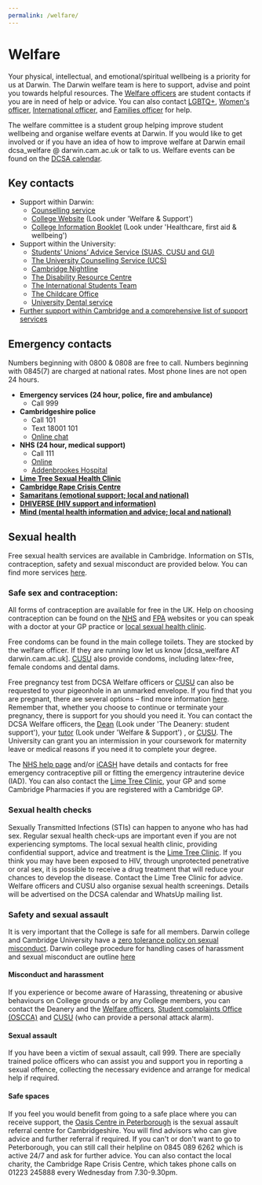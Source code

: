 ```yaml
---
permalink: /welfare/
---
```


# Welfare

Your physical, intellectual, and emotional/spiritual wellbeing is a priority for us at Darwin. The Darwin welfare team is here to support, advise and point you towards helpful resources.
The <a href="{{site.baseurl | absolute_url}}/meet-the-dcsa">Welfare officers</a> are student contacts if you are in need
of help or advice. You can also contact <a href="{{site.baseurl | absolute_url}}/meet-the-dcsa">LGBTQ+</a>, <a href="{{site.baseurl | absolute_url}}/meet-the-dcsa">Women's officer</a>, <a href="{{site.baseurl | absolute_url}}/meet-the-dcsa">International officer</a>, and <a href="{{site.baseurl | absolute_url}}/meet-the-dcsa">Families officer</a> for help.

The welfare committee is a student group helping improve student wellbeing and organise welfare events at Darwin. If you would like to get involved or if you have an idea of how to improve welfare at Darwin email dcsa_welfare @ darwin.cam.ac.uk or talk to us. Welfare events can be found on the <a href="{{site.baseurl | absolute_url}}/events">DCSA calendar</a>.


## Key contacts

- Support within Darwin:
  - [Counselling service](https://www.darwin.cam.ac.uk/info-book/darwin-college-based-counselling-service)
  - [College Website](https://www.darwin.cam.ac.uk/current-members#) (Look under 'Welfare & Support')
  - [College Information Booklet](https://www.darwin.cam.ac.uk/info-book) (Look under 'Healthcare, first aid & wellbeing')
- Support within the University:
  - [Students’ Unions’ Advice Service (SUAS, CUSU and GU)](https://www.studentadvice.cam.ac.uk/)
  - [The University Counselling Service (UCS)](https://www.counselling.cam.ac.uk/)
  - [Cambridge Nightline](https://cambridge.nightline.ac.uk/)
  - [The Disability Resource Centre](https://drcbeds.org.uk/?gclid=EAIaIQobChMIp6nYgpve5wIVSrDtCh1sVQG-EAAYASAAEgK5aPD_BwE)
  - [The International Students Team](https://www.iso.admin.cam.ac.uk/)
  - [The Childcare Office](https://www.childcare.admin.cam.ac.uk/)
  - [University Dental service](https://www.studentwellbeing.admin.cam.ac.uk/access-nhs-and-healthcare/dental-health)
- [Further support within Cambridge and a comprehensive list of support services](https://www.studentwellbeing.admin.cam.ac.uk/where-go-accessing-support)

## Emergency contacts

Numbers beginning with 0800 & 0808 are free to call. Numbers beginning with 0845(7) are charged at national rates. Most phone lines are not open 24 hours.

- **Emergency services (24 hour, police, fire and  ambulance)**
  - Call 999
- **Cambridgeshire police**
  - Call 101
  - Text 18001 101
  - [Online chat](https://www.cambs.police.uk/information-and-services/Contact/Contact)
- **NHS (24 hour, medical support)**
  - Call 111
  - [Online](https://www.nhs.uk)
  - [Addenbrookes Hospital](https://www.cuh.nhs.uk/contact-us)
- [**Lime Tree Sexual Health Clinic**](https://www.icash.nhs.uk/where-to-go/icash-cambridgeshire/lime-tree-clinic-cambridge)
- [**Cambridge Rape Crisis Centre**](http://cambridgerapecrisis.org.uk)
- [**Samaritans (emotional support; local and national)**](https://www.samaritans.org)
- [**DHIVERSE (HIV support and information)**](https://www.dhiverse.org.uk/)
- [**Mind (mental health information and advice; local and national)**](https://www.mind.org.uk/donate?gclid=EAIaIQobChMI-KGexJve5wIVE0TTCh1S_QRAEAAYASAAEgIHzPD_BwE)

## Sexual health

Free sexual health services are available in Cambridge. Information on STIs, contraception, safety and sexual misconduct are provided below. You can find more services [here](https://www.studentadvice.cam.ac.uk/welfare/sexualhealth/).

### Safe sex and contraception:

All forms of contraception are available for free in the UK. Help on choosing contraception can be found on the [NHS](https://www.nhs.uk/common-health-questions/sexual-health/) and [FPA](https://www.fpa.org.uk/) websites or you can speak with a doctor at your GP practice or [local sexual health clinic](https://www.icash.nhs.uk/where-to-go/icash-cambridgeshire/lime-tree-clinic-cambridge).

Free condoms  can be found in the main college toilets. They are stocked by the welfare officer. If they are running low let us know [dcsa_welfare AT darwin.cam.ac.uk]. [CUSU](https://www.cusu.co.uk/) also provide condoms, including latex-free, female condoms and dental dams.

Free pregnancy test from DCSA Welfare officers or [CUSU](https://www.cusu.co.uk/) can also be requested to your pigeonhole in an unmarked envelope. If you find that you are pregnant, there are several options – find more information [here](https://www.sexwise.fpa.org.uk/). Remember that, whether you choose to continue or terminate your pregnancy, there is support for you should you need it. You can contact the DCSA Welfare officers, the [Dean](https://www.darwin.cam.ac.uk/info-book#) (Look under 'The Deanery: student support'), your [tutor](https://www.darwin.cam.ac.uk/current-members#) (Look under 'Welfare & Support') , or [CUSU](https://www.cusu.co.uk/). The University can grant you an intermission in your coursework for maternity leave or medical reasons if you need it to complete your degree.


The [NHS help page](https://www.nhs.uk/live-well/sexual-health/getting-contraception/) and/or [iCASH](https://www.icash.nhs.uk/) have details and contacts for free emergency contraceptive pill or fitting the emergency intrauterine device (IAD). You can also contact the [Lime Tree Clinic](https://www.icash.nhs.uk/where-to-go/icash-cambridgeshire/lime-tree-clinic-cambridge), your GP and some Cambridge Pharmacies if you are registered with a Cambridge GP.


### Sexual health checks
Sexually Transmitted Infections (STIs) can happen to anyone who has had sex. Regular sexual health check-ups are important even if you are not experiencing symptoms.
The local sexual health clinic, providing confidential support, advice and treatment is the [Lime Tree Clinic](https://www.icash.nhs.uk/where-to-go/icash-cambridgeshire/lime-tree-clinic-cambridge).  If you think you may have been exposed to HIV, through unprotected penetrative or oral sex, it is possible to receive a drug treatment that will reduce your chances to develop the disease. Contact the Lime Tree Clinic for advice. Welfare officers and CUSU also organise sexual health screenings. Details will be advertised on the DCSA calendar and WhatsUp mailing list.

### Safety and sexual assault

It is very important that the College is safe for all members. Darwin college and Cambridge University have a [zero tolerance policy on sexual misconduct](https://www.cam.ac.uk/news/university-of-cambridge-launches-campaign-to-promote-zero-tolerance-of-sexual-misconduct). Darwin college procedure for handling cases of harassment and sexual misconduct are outline [here](https://www.darwin.cam.ac.uk/sites/default/files/Darwin%20College%20Harassment%20and%20Sexual%20Misconduct%20Guidelines%20and%20Procedures.pdf)

#### Misconduct and harassment

If you experience or become aware of Harassing, threatening or abusive behaviours on College grounds or by any College
members, you can contact the Deanery and the <a href="{{site.baseurl | absolute_url}}/meet-the-dcsa">Welfare officers</a>, [Student complaints Office (OSCCA)](https://www.studentcomplaints.admin.cam.ac.uk/) and [CUSU](https://www.cusu.co.uk/) (who can provide a personal attack alarm).


#### Sexual assault

If you have been a victim of sexual assault, call 999. There are specially trained police officers who can assist you and support you in reporting a sexual offence, collecting the necessary evidence and arrange for medical help if required.

#### Safe spaces

If you feel you would benefit from going to a safe place where you can receive support, the [Oasis Centre in Peterborough](https://fis.peterborough.gov.uk/kb5/peterborough/directory/service.page?id=xOP8-rgC3uA) is the sexual assault referral centre for Cambridgeshire. You will find advisors who can give advice and further referral if required. If you can't or don't want to go to Peterborough, you can still call their helpline on 0845 089 6262 which is active 24/7 and ask for further advice. You can also contact the local charity, the Cambridge Rape Crisis Centre, which takes phone calls on 01223 245888 every Wednesday from 7.30-9.30pm.
